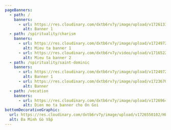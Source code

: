```yaml
---
pageBanners:
  - path: /
    banners:
      - url: https://res.cloudinary.com/dxtb6rv7y/image/upload/v1726133991/z4730377536793_8766f3a2c048ad68feca3375ea1cd819_m5jr6j.jpg
        alt: Banner 1
  - path: /spirituality/charism
    banners:
      - url: https://res.cloudinary.com/dxtb6rv7y/image/upload/v1724972122/Linh_dao_mc5cag.svg
        alt: Mieu ta banner 1
      - url: https://res.cloudinary.com/dxtb6rv7y/video/upload/v1716522866/h006976fb_V0139_017_1080p_12000br_iuat6q.mp4
        alt: Mieu ta banner 2
  - path: /spirituality/saint-dominic
    banners:
      - url: https://res.cloudinary.com/dxtb6rv7y/image/upload/v1724972122/Da_Minh_kcm4sa.svg
        alt: Banner 1
      - url: https://res.cloudinary.com/dxtb6rv7y/image/upload/v1723670153/hinh-so_jas0ec.jpg
        alt: Banner
  - path: /vocation
    banners:
      - url: https://res.cloudinary.com/dxtb6rv7y/image/upload/v1726964874/3_oxkvzl.jpg
        alt: Dien mo ta banner cho On Goi
bottomDecorativeGraphic:
  url: https://res.cloudinary.com/dxtb6rv7y/image/upload/v1726550102/HEADER_0_lhxlzs.svg
  alt: Đa Minh Gò Vấp
---
```

